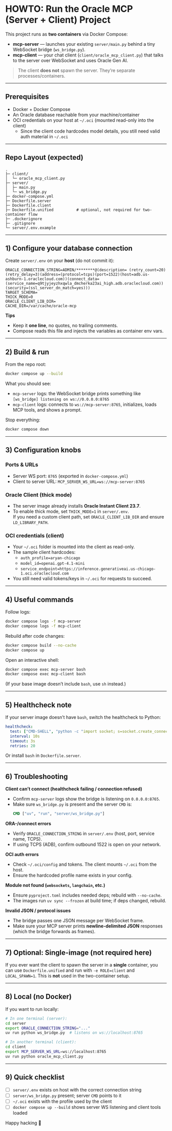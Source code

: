 # HOWTO: Run the Oracle MCP (Server + Client) Project

This project runs as **two containers** via Docker Compose:

- **mcp-server** — launches your existing `server/main.py` behind a tiny WebSocket bridge (`ws_bridge.py`).  
- **mcp-client** — your chat client (`client/oracle_mcp_client.py`) that talks to the server over WebSocket and uses Oracle Gen AI.

> The client **does not** spawn the server. They’re separate processes/containers.

---

## Prerequisites

- Docker + Docker Compose
- An Oracle database reachable from your machine/container
- OCI credentials on your host at `~/.oci` (mounted read-only into the client)
  - Since the client code hardcodes model details, you still need valid auth material in `~/.oci`

---

## Repo Layout (expected)

```
.
├─ client/
│  └─ oracle_mcp_client.py
├─ server/
│  ├─ main.py
│  └─ ws_bridge.py
├─ docker-compose.yml
├─ Dockerfile.server
├─ Dockerfile.client
├─ Dockerfile.unified          # optional, not required for two-container flow
├─ .dockerignore
├─ .gitignore
└─ server/.env.example
```

---

## 1) Configure your database connection

Create `server/.env` on your **host** (do not commit it):

```env
ORACLE_CONNECTION_STRING=ADMIN/********@(description= (retry_count=20)(retry_delay=3)(address=(protocol=tcps)(port=1522)(host=adb.us-ashburn-1.oraclecloud.com))(connect_data=(service_name=q9tjyjeyzhxqwla_dmcherka23ai_high.adb.oraclecloud.com))(security=(ssl_server_dn_match=yes)))
TARGET_SCHEMA=
THICK_MODE=0
ORACLE_CLIENT_LIB_DIR=
CACHE_DIR=/var/cache/oracle-mcp
```

**Tips**
- Keep it **one line**, no quotes, no trailing comments.
- Compose reads this file and injects the variables as container env vars.

---

## 2) Build & run

From the repo root:

```bash
docker compose up --build
```

What you should see:
- `mcp-server` logs: the WebSocket bridge prints something like  
  `[ws_bridge] listening on ws://0.0.0.0:8765`
- `mcp-client` logs: connects to `ws://mcp-server:8765`, initializes, loads MCP tools, and shows a prompt.

Stop everything:

```bash
docker compose down
```

---

## 3) Configuration knobs

### Ports & URLs
- Server WS port: `8765` (exported in `docker-compose.yml`)
- Client to server URL: `MCP_SERVER_WS_URL=ws://mcp-server:8765`

### Oracle Client (thick mode)
- The server image already installs **Oracle Instant Client 23.7**.
- To enable thick mode, set `THICK_MODE=1` in `server/.env`.  
  If you need a custom client path, set `ORACLE_CLIENT_LIB_DIR` and ensure `LD_LIBRARY_PATH`.

### OCI credentials (client)
- Your `~/.oci` folder is mounted into the client as read-only.
- The sample client hardcodes:
  - `auth_profile=aryan-chicago`
  - `model_id=openai.gpt-4.1-mini`
  - `service_endpoint=https://inference.generativeai.us-chicago-1.oci.oraclecloud.com`
- You still need valid tokens/keys in `~/.oci` for requests to succeed.

---

## 4) Useful commands

Follow logs:

```bash
docker compose logs -f mcp-server
docker compose logs -f mcp-client
```

Rebuild after code changes:

```bash
docker compose build --no-cache
docker compose up
```

Open an interactive shell:

```bash
docker compose exec mcp-server bash
docker compose exec mcp-client bash
```

(If your base image doesn’t include `bash`, use `sh` instead.)

---

## 5) Healthcheck note

If your server image doesn’t have `bash`, switch the healthcheck to Python:

```yaml
healthcheck:
  test: ["CMD-SHELL", "python -c "import socket; s=socket.create_connection(('127.0.0.1',8765),3); s.close()""]
  interval: 10s
  timeout: 3s
  retries: 20
```

Or install `bash` in `Dockerfile.server`.

---

## 6) Troubleshooting

**Client can’t connect (healthcheck failing / connection refused)**
- Confirm `mcp-server` logs show the bridge is listening on `0.0.0.0:8765`.
- Make sure `ws_bridge.py` is present and the server `CMD` is:
  ```dockerfile
  CMD ["uv", "run", "server/ws_bridge.py"]
  ```

**ORA-/connect errors**
- Verify `ORACLE_CONNECTION_STRING` in `server/.env` (host, port, service name, TCPS).
- If using TCPS (ADB), confirm outbound 1522 is open on your network.

**OCI auth errors**
- Check `~/.oci/config` and tokens. The client mounts `~/.oci` from the host.
- Ensure the hardcoded profile name exists in your config.

**Module not found (`websockets`, `langchain`, etc.)**
- Ensure `pyproject.toml` includes needed deps; rebuild with `--no-cache`.
- The images run `uv sync --frozen` at build time; if deps changed, rebuild.

**Invalid JSON / protocol issues**
- The bridge passes one JSON message per WebSocket frame.
- Make sure your MCP server prints **newline-delimited JSON** responses (which the bridge forwards as frames).

---

## 7) Optional: Single-image (not required here)

If you ever want the client to spawn the server in a **single** container, you can use `Dockerfile.unified` and run with `-e ROLE=client` and `LOCAL_SPAWN=1`. This is **not** used in the two-container setup.

---

## 8) Local (no Docker)

If you want to run locally:

```bash
# In one terminal (server):
cd server
export ORACLE_CONNECTION_STRING="..."
uv run python ws_bridge.py  # listens on ws://localhost:8765

# In another terminal (client):
cd client
export MCP_SERVER_WS_URL=ws://localhost:8765
uv run python oracle_mcp_client.py
```

---

## 9) Quick checklist

- [ ] `server/.env` exists on host with the correct connection string  
- [ ] `server/ws_bridge.py` present; server `CMD` points to it  
- [ ] `~/.oci` exists with the profile used by the client  
- [ ] `docker compose up --build` shows server WS listening and client tools loaded

Happy hacking 🚀
